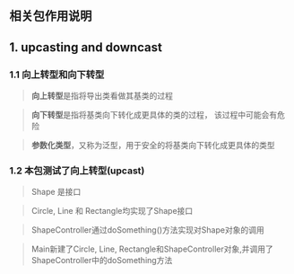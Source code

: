 ## 相关包作用说明

## 1. upcasting and downcast
### 1.1 向上转型和向下转型
> **向上转型**是指将导出类看做其基类的过程

> **向下转型**是指将基类向下转化成更具体的类的过程， 该过程中可能会有危险

> **参数化类型**，又称为泛型，用于安全的将基类向下转化成更具体的类型

### 1.2 本包测试了向上转型(upcast)
> Shape 是接口

> Circle, Line 和 Rectangle均实现了Shape接口

> ShapeController通过doSomething()方法实现对Shape对象的调用

> Main新建了Circle, Line, Rectangle和ShapeController对象,并调用了ShapeController中的doSomething方法